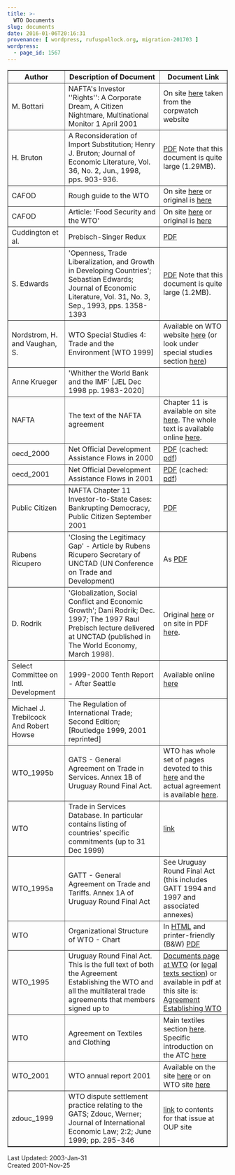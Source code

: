 ```yaml
---
title: >-
  WTO Documents
slug: documents
date: 2016-01-06T20:16:31
provenance: [ wordpress, rufuspollock.org, migration-201703 ]
wordpress:
  - page_id: 1567
---
```


<table border="1">
 <tr>
  <th>Author</th>
  <th>Description of Document</th>
  <th>Document Link</th>
 </tr>
 <tr>
  <td>M. Bottari</td>
  <td>NAFTA's Investor ''Rights'': A Corporate Dream, A Citizen Nightmare, Multinational Monitor 1 April 2001</td>
  <td>On site <a href="cache/nafta_mbottari.html">here</a> taken from the corpwatch website</td>
 </tr>

 <tr>
  <td>H. Bruton</td>
  <td>A Reconsideration of Import Substitution; Henry J. Bruton; Journal of Economic Literature, Vol. 36, No. 2, Jun., 1998, pps. 903-936.</td>
  <td><a href="cache/bruton1998.pdf" target="_blank">PDF</a> Note that this document is quite large (1.29MB).</td>
 </tr>

 <tr>
  <td>CAFOD</td>
  <td>Rough guide to the WTO</td>
  <td>On site <a href="cache/CAFOD_rough_guide_to_WTO.html">here</a> or original is <a href="http://www.cafod.org.uk/policy/wto-roughguide.shtml" target="_blank">here</a>
 </td>
 </tr>

 <tr>
  <td>CAFOD</td>
  <td>Article: 'Food Security and the WTO'</td>
  <td>On site <a href="cache/cafod_wtofoodsecurity.htm">here</a> or original is <a href="http://www.cafod.org.uk/policy/wtofoodsecurity.shtml" target="_blank">here</a></td>
 </tr>

 <tr>
  <td>Cuddington et al.</td>
  <td>Prebisch-Singer Redux</td>
  <td><a href="cache/PSRedux_cuddington_etal.pdf">PDF</a></td>
 </tr>

 <tr>
  <td>S. Edwards</td>
  <td>'Openness, Trade Liberalization, and Growth in Developing Countries'; Sebastian Edwards; Journal of Economic Literature, Vol. 31, No. 3, Sep., 1993, pps. 1358-1393</td>
  <td><a href="cache/edwards1993.pdf">PDF</a> Note that this document is quite large (1.2MB).</td>
 </tr>
 <tr>
  <td>Nordstrom, H. and Vaughan, S.</td>
  <td>WTO Special Studies 4: Trade and the Environment [WTO 1999]</td>
  <td>Available on WTO website <a href="https://secure.vtx.ch/shop/boutiques/wto_index_boutique.asp?language=E&rayon=ansprep_eng&bookmk=">here</a> (or look under special studies section <a href="http://www.wto.org/wto/english/res_e/reser_e/reser_e.htm">here</a>)</td>
 </tr>

 <tr>
  <td>Anne Krueger</td>
  <td>'Whither the World Bank and the IMF' [JEL Dec 1998 pp. 1983-2020]</td>
  <td></td>
 </tr>
 <tr>
  <td>NAFTA</td>
  <td>The text of the NAFTA agreement</td>
  <td>Chapter 11 is available on site <a href="cache/chap-111.htm">here</a>. The whole text is available online <a href="http://www.nafta-sec-alena.org/english/nafta/nafta.htm">here</a>.</td>
 </tr>
 <tr>
  <td>oecd_2000</td>
  <td>Net Official Development Assistance Flows in 2000</td>
  <td><a href="http://www.oecd.org/pdf/M00005000/M00005137.pdf">PDF</a> (cached: <a href="wto_docs/oecd_2000">pdf</a>)</td>
 </tr>
 <tr>
  <td>oecd_2001</td>
  <td>Net Official Development Assistance Flows in 2001 </td>
  <td><a href="http://www.oecd.org/pdf/M00029000/M00029445.pdf">PDF</a> (cached: <a href="wto_docs/oecd_2001">pdf</a>)</td>
 </tr>

 <tr>
  <td>Public Citizen</td>
  <td>NAFTA Chapter 11 Investor-to-State Cases: Bankrupting Democracy, Public Citizen September 2001</td>
  <td><a href="cache/PublicCitizen_chapter11.pdf">PDF</a></td>
 </tr>

 <tr>
  <td>Rubens Ricupero</td>
  <td>'Closing the Legitimacy Gap' - Article by Rubens Ricupero Secretary of UNCTAD (UN Conference on Trade and Development)</td>
  <td>As <a href="cache/ricupero.pdf">PDF</a></td>
 </tr>

 <tr>
  <td>D. Rodrik</td>
  <td>'Globalization, Social Conflict and Economic Growth'; Dani Rodrik; Dec. 1997; The 1997 Raul Prebisch lecture delivered at UNCTAD (published in The World Economy, March 1998).</td>
  <td>Original <a href="http://ksghome.harvard.edu/~.drodrik.academic.ksg/papers.html" target="_blank">here</a> or on site in PDF <a href="cache/rodrik1997.pdf" target="_blank">here</a>.</td>
 </tr>

 <tr>
  <td>Select Committee on Intl. Development</td>
  <td>1999-2000 Tenth Report - After Seattle</td>
  <td>Available online <a href="http://www.publications.parliament.uk/pa/cm199900/cmselect/cmintdev/227/22702.htm" target="_blank">here</a></td>
 </tr>

 <tr>
  <td>Michael J. Trebilcock And Robert Howse</td>
  <td>The Regulation of International Trade; Second Edition; [Routledge 1999, 2001 reprinted]</td>
  <td>&nbsp;</td>
 </tr>

 <tr>
  <td>WTO_1995b</td>
  <td>GATS - General Agreement on Trade in Services. Annex 1B of Uruguay Round  Final Act.</td>
  <td>WTO has whole set of pages devoted to this <a href="http://www.wto.org/english/tratop_e/serv_e/serv_e.htm" target="_blank">here</a> and the actual agreement is available <a href="http://www.wto.org/english/tratop_e/serv_e/gatsintr_e.htm" target="_blank">here</a>.
 </td>
 </tr>
 <tr>
  <td>WTO</td>
  <td>Trade in Services Database. In particular contains listing of countries' specific commitments (up to 31 Dec 1999)</td>
  <td><a href="http://tsdb.wto.org/wto/WTOHomepublic.htm">link</a></td>
 </tr>

 <tr>
  <td>WTO_1995a</td>
  <td>GATT - General Agreement on Trade and Tariffs. Annex 1A of Uruguay Round Final Act</td>
  <td>See Uruguay Round Final Act (this includes GATT 1994 and 1997 and associated annexes)</td>
 </tr>

 <tr>
  <td>WTO</td>
  <td>Organizational Structure of WTO - Chart</td>
  <td>In <a href="cache/wto_org_diag.html", target=_blank>HTML</a> and printer-friendly (B&W) <a href="cache/wto_org_diag.pdf">PDF</a>
 </td>
 </tr>

 <tr>
  <td>WTO_1995</td>
  <td>Uruguay Round Final Act. This is the full text of both the Agreement Establishing the WTO and all the multilateral trade agreements that members signed up to</td>
  <td><a href="http://www.wto.org/english/docs_e/legal_e/final_e.htm" target="_blank">Documents page at WTO</a> (or <a href="http://www.wto.org/english/docs_e/legal_e/legal_e.htm">legal texts section</a>) or available in pdf at this site is: <a href="cache/agreementestablishingWTO.pdf", target=_blank>Agreement Establishing WTO</a>
 </td>
 </tr>
 <tr>
  <td>WTO</td>
  <td>Agreement on Textiles and Clothing</td>
  <td>Main textiles section <a href="http://www.wto.org/english/tratop_e/texti_e/texti_e.htm">here</a>. Specific introduction on the ATC <a href="http://www.wto.org/english/tratop_e/texti_e/texintro_e.htm">here</a></td>
 </tr>

 <tr>
  <td>WTO_2001</td>
  <td>WTO annual report 2001</td>
  <td>Available on the site <a href="cache/wto_anrep01.pdf", target="_blank">here</a>  or on WTO site <a href="https://secure.vtx.ch/shop/boutiques/wto_index_boutique.html", target="_blank">here</a>
 </td>
 </tr>
 <tr>
  <td>zdouc_1999</td>
  <td>WTO dispute settlement practice relating to the GATS; Zdouc, Werner; Journal of International Economic Law; 2:2; June 1999; pp. 295-346</td>
  <td><a href="http://www3.oup.co.uk/jielaw/hdb/Volume_02/Issue_02/">link</a> to contents for that issue  at OUP site</td>
 </tr>
</table>

Last Updated: 2003-Jan-31  
Created 2001-Nov-25


